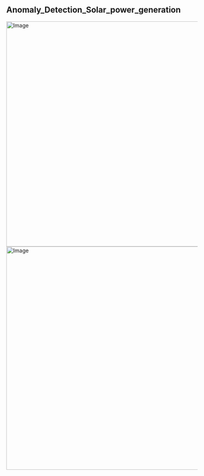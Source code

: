## Anomaly_Detection_Solar_power_generation

<img width="1025" height="594" alt="Image" src="https://github.com/user-attachments/assets/d6d6edfe-47f3-4cbe-b6eb-d2eb4692b9ec" />
<img width="1022" height="589" alt="Image" src="https://github.com/user-attachments/assets/ed503728-3a42-4ae5-970b-05748f37bfc2" />
